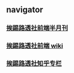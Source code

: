 <div style="margin-top: 40px;"></div>

## navigator

### [挨踢路透社前端半月刊](./papers/paper.md)

### [挨踢路透社前端 wiki](./wiki/index.md)

### [挨踢路透社知乎专栏](https://zhuanlan.zhihu.com/future-fe)




<script>
var _hmt = _hmt || [];
(function() {
  var hm = document.createElement("script");
  hm.src = "https://hm.baidu.com/hm.js?2b308878ae7517ed99ba8308439a0ff8";
  var s = document.getElementsByTagName("script")[0]; 
  s.parentNode.insertBefore(hm, s);
})();
</script>
